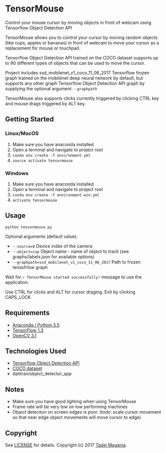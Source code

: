 # TensorMouse
Control your mouse cursor by moving objects in front of webcam using Tensorflow Object Detection API

TensorMouse allows you to control your cursor by moving random objects (like cups, apples or bananas) in front of webcam to move your cursor as a replacement for mouse or touchpad.

Tensorflow Object Detection API trained on the COCO dataset supports up to 90 different types of objects that can be used to move the cursor.
 
Project includes ssd_mobilenet_v1_coco_11_06_2017 Tensorflow frozen graph trained on the mobilenet deep neural network by default, but supports any other graph Tensorflow Object Detection API graph by supplying the optional argument `--graphpath`

TensorMouse also supports clicks currently triggered by clicking CTRL key and mouse drags triggered by ALT key.

## Getting Started
### Linux/MacOS
1. Make sure you have anaconda installed
2. Open a terminal and navigate to project root
3. `conda env create -f environment.yml`
4. `source activate tensormouse`
### Windows
1. Make sure you have anaconda installed
2. Open a terminal and navigate to project root
3. `conda env create -f environment-win.yml`
4. `activate tensormouse`

## Usage
```
python tensormouse.py
```
Optional arguments (default value):
 * `--source=0` Device index of the camera
 * `--object=cup` Object name - name of object to track (see graphs/labels.json for available options) 
 * `--graphpath=ssd_mobilenet_v1_coco_11_06_2017` Path to frozen tensofrlow graph 


Wait for `✓ TensorMouse started successfully!` message to use the application.

Use CTRL for clicks and ALT for cursor draging.
Exit by clicking CAPS_LOCK

## Requirements
- [Anaconda / Python 3.5](https://www.continuum.io/download)
- [TensorFlow 1.3](https://www.tensorflow.org/)
- [OpenCV 3.1](http://opencv.org/)

## Technologies Used
- [Tensorflow Object Detection API](https://github.com/tensorflow/models/tree/master/object_detection)
- [COCO dataset](http://mscoco.org/dataset/)
- datitran/object_detector_app

## Notes
- Make sure you have good lighting when using TensorMouse
- Frame rate will be very low on low performing machines
- Object deteciton on screen edges is poor. (todo: scale cursor movement so that near edge object movements will move cursor to edge)

## Copyright

See [LICENSE](LICENSE) for details.
Copyright (c) 2017 [Tadej Magajna](http://www.tadejmagajna.com/).
